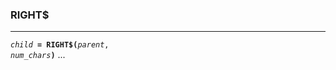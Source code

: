 ### RIGHT$
***
<code><var>child</var> <b>= RIGHT$(</b><var>parent</var>, <var>num_chars</var><b>)</b></code>
...
